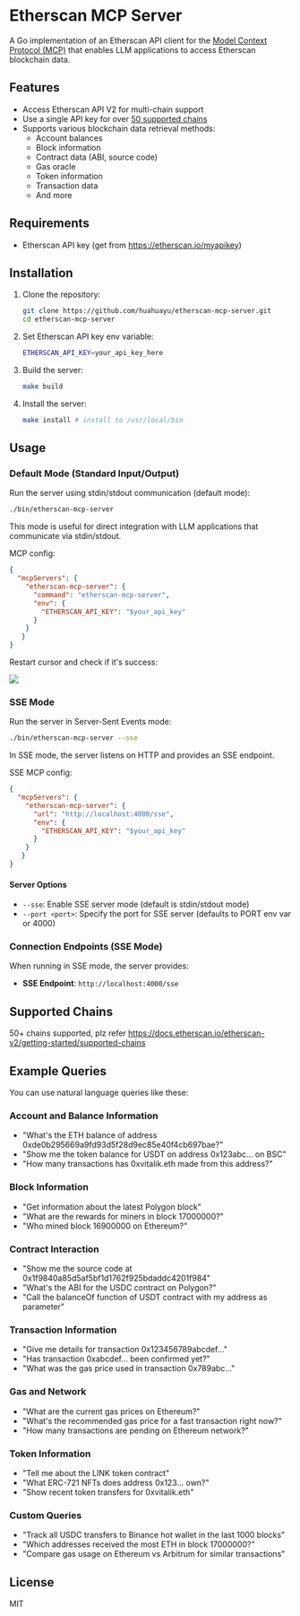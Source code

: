 # Etherscan MCP Server

A Go implementation of an Etherscan API client for the [Model Context Protocol (MCP)](https://github.com/mark3labs/mcp-go) that enables LLM applications to access Etherscan blockchain data.

## Features

- Access Etherscan API V2 for multi-chain support
- Use a single API key for over [50 supported chains](https://docs.etherscan.io/etherscan-v2/getting-started/supported-chains)
- Supports various blockchain data retrieval methods:
  - Account balances
  - Block information
  - Contract data (ABI, source code)
  - Gas oracle
  - Token information
  - Transaction data
  - And more

## Requirements

- Etherscan API key (get from https://etherscan.io/myapikey)

## Installation

1. Clone the repository:
   ```bash
   git clone https://github.com/huahuayu/etherscan-mcp-server.git
   cd etherscan-mcp-server
   ```

2. Set Etherscan API key env variable:
   ```bash
   ETHERSCAN_API_KEY=your_api_key_here
   ```

3. Build the server:
   ```bash
   make build
   ```

4. Install the server:
   ```bash
   make install # install to /usr/local/bin
   ```

## Usage

### Default Mode (Standard Input/Output)

Run the server using stdin/stdout communication (default mode):
```bash
./bin/etherscan-mcp-server
```

This mode is useful for direct integration with LLM applications that communicate via stdin/stdout.

MCP config:
```json
{
  "mcpServers": {
    "etherscan-mcp-server": {
      "command": "etherscan-mcp-server",
      "env": {
        "ETHERSCAN_API_KEY": "$your_api_key"
      }
    }
   }
}
```

Restart cursor and check if it's success:

![](https://cdn.0xbuilder.com/img/20250407121209988.png)


### SSE Mode

Run the server in Server-Sent Events mode:
```bash
./bin/etherscan-mcp-server --sse
```

In SSE mode, the server listens on HTTP and provides an SSE endpoint.

SSE MCP config:
```json
{
  "mcpServers": {
    "etherscan-mcp-server": {
      "url": "http://localhost:4000/sse",
      "env": {
        "ETHERSCAN_API_KEY": "$your_api_key"
      }
    }
   }
}
```

#### Server Options

- `--sse`: Enable SSE server mode (default is stdin/stdout mode)
- `--port <port>`: Specify the port for SSE server (defaults to PORT env var or 4000)

### Connection Endpoints (SSE Mode)

When running in SSE mode, the server provides:

- **SSE Endpoint**: `http://localhost:4000/sse`

## Supported Chains

50+ chains supported, plz refer https://docs.etherscan.io/etherscan-v2/getting-started/supported-chains

## Example Queries

You can use natural language queries like these:

### Account and Balance Information
- "What's the ETH balance of address 0xde0b295669a9fd93d5f28d9ec85e40f4cb697bae?"
- "Show me the token balance for USDT on address 0x123abc... on BSC"
- "How many transactions has 0xvitalik.eth made from this address?"

### Block Information
- "Get information about the latest Polygon block"
- "What are the rewards for miners in block 17000000?"
- "Who mined block 16900000 on Ethereum?"

### Contract Interaction
- "Show me the source code at 0x1f9840a85d5af5bf1d1762f925bdaddc4201f984"
- "What's the ABI for the USDC contract on Polygon?"
- "Call the balanceOf function of USDT contract with my address as parameter"

### Transaction Information
- "Give me details for transaction 0x123456789abcdef..."
- "Has transaction 0xabcdef... been confirmed yet?"
- "What was the gas price used in transaction 0x789abc..."

### Gas and Network
- "What are the current gas prices on Ethereum?"
- "What's the recommended gas price for a fast transaction right now?"
- "How many transactions are pending on Ethereum network?"

### Token Information
- "Tell me about the LINK token contract"
- "What ERC-721 NFTs does address 0x123... own?"
- "Show recent token transfers for 0xvitalik.eth"

### Custom Queries
- "Track all USDC transfers to Binance hot wallet in the last 1000 blocks"
- "Which addresses received the most ETH in block 17000000?"
- "Compare gas usage on Ethereum vs Arbitrum for similar transactions"

## License

MIT